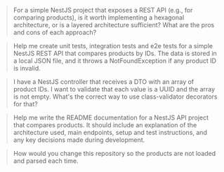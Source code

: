 > For a simple NestJS project that exposes a REST API (e.g., for comparing products), is it worth implementing a hexagonal architecture, or is a layered architecture sufficient? What are the pros and cons of each approach?

> Help me create unit tests, integration tests and e2e tests for a simple NestJS REST API that compares products by IDs. The data is stored in a local JSON file, and it throws a NotFoundException if any product ID is invalid.

> I have a NestJS controller that receives a DTO with an array of product IDs. I want to validate that each value is a UUID and the array is not empty. What's the correct way to use class-validator decorators for that?

> Help me write the README documentation for a NestJS API project that compares products. It should include an explanation of the architecture used, main endpoints, setup and test instructions, and any key decisions made during development.

> How would you change this repository so the products are not loaded and parsed each time.